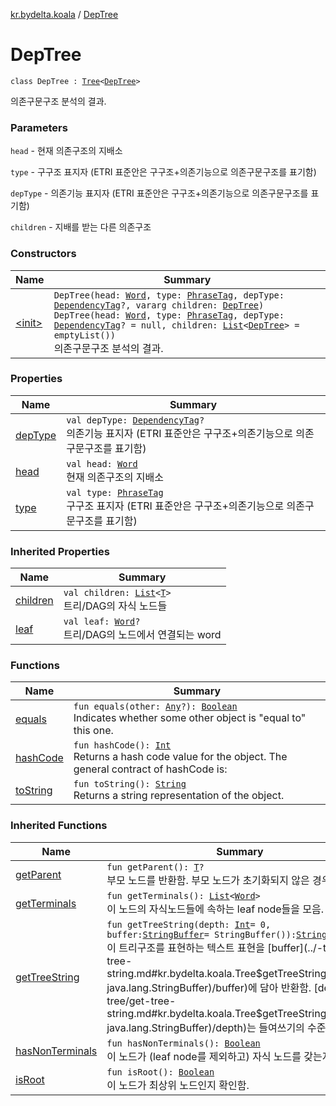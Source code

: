 [kr.bydelta.koala](../index.md) / [DepTree](./index.md)

# DepTree

`class DepTree : `[`Tree`](../-tree/index.md)`<`[`DepTree`](./index.md)`>`

의존구문구조 분석의 결과.

### Parameters

`head` - 현재 의존구조의 지배소

`type` - 구구조 표지자 (ETRI 표준안은 구구조+의존기능으로 의존구문구조를 표기함)

`depType` - 의존기능 표지자 (ETRI 표준안은 구구조+의존기능으로 의존구문구조를 표기함)

`children` - 지배를 받는 다른 의존구조

### Constructors

| Name | Summary |
|---|---|
| [&lt;init&gt;](-init-.md) | `DepTree(head: `[`Word`](../-word/index.md)`, type: `[`PhraseTag`](../-phrase-tag/index.md)`, depType: `[`DependencyTag`](../-dependency-tag/index.md)`?, vararg children: `[`DepTree`](./index.md)`)`<br>`DepTree(head: `[`Word`](../-word/index.md)`, type: `[`PhraseTag`](../-phrase-tag/index.md)`, depType: `[`DependencyTag`](../-dependency-tag/index.md)`? = null, children: `[`List`](https://kotlinlang.org/api/latest/jvm/stdlib/kotlin.collections/-list/index.html)`<`[`DepTree`](./index.md)`> = emptyList())`<br>의존구문구조 분석의 결과. |

### Properties

| Name | Summary |
|---|---|
| [depType](dep-type.md) | `val depType: `[`DependencyTag`](../-dependency-tag/index.md)`?`<br>의존기능 표지자 (ETRI 표준안은 구구조+의존기능으로 의존구문구조를 표기함) |
| [head](head.md) | `val head: `[`Word`](../-word/index.md)<br>현재 의존구조의 지배소 |
| [type](type.md) | `val type: `[`PhraseTag`](../-phrase-tag/index.md)<br>구구조 표지자 (ETRI 표준안은 구구조+의존기능으로 의존구문구조를 표기함) |

### Inherited Properties

| Name | Summary |
|---|---|
| [children](../-tree/children.md) | `val children: `[`List`](https://kotlinlang.org/api/latest/jvm/stdlib/kotlin.collections/-list/index.html)`<`[`T`](../-tree/index.md#T)`>`<br>트리/DAG의 자식 노드들 |
| [leaf](../-tree/leaf.md) | `val leaf: `[`Word`](../-word/index.md)`?`<br>트리/DAG의 노드에서 연결되는 word |

### Functions

| Name | Summary |
|---|---|
| [equals](equals.md) | `fun equals(other: `[`Any`](https://kotlinlang.org/api/latest/jvm/stdlib/kotlin/-any/index.html)`?): `[`Boolean`](https://kotlinlang.org/api/latest/jvm/stdlib/kotlin/-boolean/index.html)<br>Indicates whether some other object is "equal to" this one. |
| [hashCode](hash-code.md) | `fun hashCode(): `[`Int`](https://kotlinlang.org/api/latest/jvm/stdlib/kotlin/-int/index.html)<br>Returns a hash code value for the object.  The general contract of hashCode is: |
| [toString](to-string.md) | `fun toString(): `[`String`](https://kotlinlang.org/api/latest/jvm/stdlib/kotlin/-string/index.html)<br>Returns a string representation of the object. |

### Inherited Functions

| Name | Summary |
|---|---|
| [getParent](../-tree/get-parent.md) | `fun getParent(): `[`T`](../-tree/index.md#T)`?`<br>부모 노드를 반환함. 부모 노드가 초기화되지 않은 경우 null. |
| [getTerminals](../-tree/get-terminals.md) | `fun getTerminals(): `[`List`](https://kotlinlang.org/api/latest/jvm/stdlib/kotlin.collections/-list/index.html)`<`[`Word`](../-word/index.md)`>`<br>이 노드의 자식노드들에 속하는 leaf node들을 모음. |
| [getTreeString](../-tree/get-tree-string.md) | `fun getTreeString(depth: `[`Int`](https://kotlinlang.org/api/latest/jvm/stdlib/kotlin/-int/index.html)` = 0, buffer: `[`StringBuffer`](http://docs.oracle.com/javase/6/docs/api/java/lang/StringBuffer.html)` = StringBuffer()): `[`StringBuffer`](http://docs.oracle.com/javase/6/docs/api/java/lang/StringBuffer.html)<br>이 트리구조를 표현하는 텍스트 표현을 [buffer](../-tree/get-tree-string.md#kr.bydelta.koala.Tree$getTreeString(kotlin.Int, java.lang.StringBuffer)/buffer)에 담아 반환함. [depth](../-tree/get-tree-string.md#kr.bydelta.koala.Tree$getTreeString(kotlin.Int, java.lang.StringBuffer)/depth)는 들여쓰기의 수준임. |
| [hasNonTerminals](../-tree/has-non-terminals.md) | `fun hasNonTerminals(): `[`Boolean`](https://kotlinlang.org/api/latest/jvm/stdlib/kotlin/-boolean/index.html)<br>이 노드가 (leaf node를 제외하고) 자식 노드를 갖는지 확인. |
| [isRoot](../-tree/is-root.md) | `fun isRoot(): `[`Boolean`](https://kotlinlang.org/api/latest/jvm/stdlib/kotlin/-boolean/index.html)<br>이 노드가 최상위 노드인지 확인함. |
